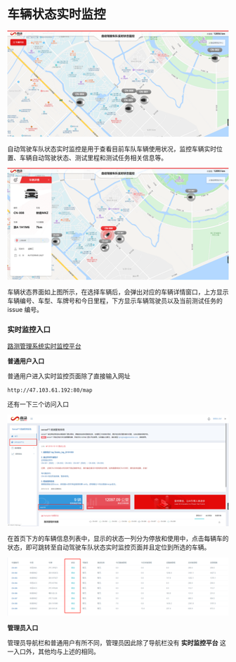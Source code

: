 # 车辆状态实时监控



![&#x81EA;&#x52A8;&#x9A7E;&#x9A76;&#x8F66;&#x961F;&#x5B9E;&#x65F6;&#x72B6;&#x6001;&#x76D1;&#x63A7;](.gitbook/assets/image%20%288%29.png)

自动驾驶车队状态实时监控是用于查看目前车队车辆使用状况，监控车辆实时位置、车辆自动驾驶状态、测试里程和测试任务相关信息等。

![&#x8F66;&#x8F86;&#x72B6;&#x6001;&#x8BE6;&#x60C5;](.gitbook/assets/image%20%2876%29.png)

车辆状态界面如上图所示，在选择车辆后，会弹出对应的车辆详情窗口，上方显示车辆编号、车型、车牌号和今日里程，下方显示车辆驾驶员以及当前测试任务的 issue 编号。

### **实时监控入口**

[路测管理系统实时监控平台](http://47.103.61.192:80/map)

**普通用户入口**

普通用户进入实时监控页面除了直接输入网址

```text
http://47.103.61.192:80/map
```

还有一下三个访问入口

![&#x4E24;&#x4E2A;&#x7EA2;&#x8272;&#x77E9;&#x5F62;&#x6846;&#x4F4D;&#x7F6E;&#x70B9;&#x51FB;&#x540E;&#x5747;&#x4F1A;&#x8DF3;&#x8F6C;&#x5230;&#x5B9E;&#x65F6;&#x76D1;&#x63A7;&#x9875;&#x9762;](.gitbook/assets/image%20%2820%29.png)

在首页下方的车辆信息列表中，显示的状态一列分为停放和使用中，点击每辆车的状态，即可跳转至自动驾驶车队状态实时监控页面并且定位到所选的车辆。

![](.gitbook/assets/image%20%2886%29.png)



**管理员入口**

管理员导航栏和普通用户有所不同，管理员因此除了导航栏没有 **实时监控平台** 这一入口外，其他均与上述的相同。





